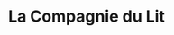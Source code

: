 ---
title: "La Compagnie du Lit"
url: /montigny-les-cormeilles/la-compagnie-du-lit/
shop: Betten
---